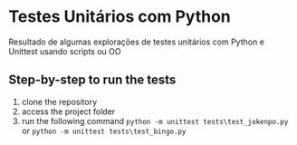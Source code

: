 # Testes Unitários com Python
Resultado de algumas explorações de testes unitários com Python e Unittest usando scripts ou OO

## Step-by-step to run the tests
1. clone the repository
1. access the project folder
1. run the following command `python -m unittest tests\test_jokenpo.py` or `python -m unittest tests\test_bingo.py`

